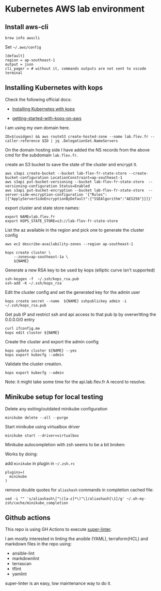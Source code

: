 # Kubernetes AWS lab environment

## Install aws-cli

```console
brew info awscli
```

Set `~/.aws/config`

```console
[default]
region = ap-southeast-1
output = json
cli_pager = # without it, commands outputs are not sent to vscode terminal
```

## Installing Kubernetes with kops

Check the following official docs:

- [Installing Kubernetes with kops](https://kubernetes.io/docs/setup/production-environment/tools/kops/)

- [getting-started-with-kops-on-aws](https://github.com/kubernetes/kops/blob/master/docs/getting_started/aws.md#getting-started-with-kops-on-aws)


I am using my own domain here.

```console
ID=$(uuidgen) && aws route53 create-hosted-zone --name lab.flev.fr --caller-reference $ID | jq .DelegationSet.NameServers
```

On the domain hosting side I have added the NS records from the above cmd for the subdomain `lab.flev.fr`.

create an S3 bucket to save the state of the cluster and encrypt it.

```console
aws s3api create-bucket --bucket lab-flev-fr-state-store --create-bucket-configuration LocationConstraint=ap-southeast-1
aws s3api put-bucket-versioning --bucket lab-flev-fr-state-store  --versioning-configuration Status=Enabled
aws s3api put-bucket-encryption --bucket lab-flev-fr-state-store  --server-side-encryption-configuration '{"Rules":[{"ApplyServerSideEncryptionByDefault":{"SSEAlgorithm":"AES256"}}]}'
```

export cluster and state store names:

```console
export NAME=lab.flev.fr
export KOPS_STATE_STORE=s3://lab-flev-fr-state-store
```

List the az available in the region and pick one to generate the cluster config

```console
aws ec2 describe-availability-zones --region ap-southeast-1

kops create cluster \
    --zones=ap-southeast-1a \
    ${NAME}
```

Generate a new RSA key to be used by kops (elliptic curve isn't supported)

```console
ssh-keygen -f  ~/.ssh/kops_rsa.pub
ssh-add -K ~/.ssh/kops_rsa
```

Edit the cluster config and set the generated key for the admin user

```console
kops create secret --name  ${NAME} sshpublickey admin -i ~/.ssh/kops_rsa.pub
```

Get pub IP and restrict ssh and api access to that pub Ip by overwritting the 0.0.0.0/0 entry

```console
curl ifconfig.me
kops edit cluster ${NAME}
```

Create the cluster and export the admin config

```console
kops update cluster ${NAME} --yes
kops export kubecfg --admin
```

Validate the cluster creation.

```console
kops export kubecfg --admin
```

Note: it might take some time for the api.lab.flev.fr A record to resolve.

## Minikube setup for local testing

Delete any exiting/outdated minikube configuration

```console
minikube delete --all --purge
```

Start minikube using virtualbox driver

```console
minikube start --driver=virtualbox
```

Minikube autocompletion with zsh seems to be a bit broken:

Works by doing:

add  `minikube` in  plugin in `~/.zsh.rc`

```console
plugins=(
  minikube
)
```

remove double quotes for `aliashash` commands in completion cached file:

```console
sed -i "" 's/aliashash\["\([a-z]*\)"\]/aliashash[\1]/g' ~/.oh-my-zsh/cache/minikube_completion
```

## Github actions

This repo is using GH Actions to execute [super-linter](https://github.com/github/super-linter).

I am mostly interested in linting the ansible (YAML), terraform(HCL) and markdown files in the repo using:

- ansible-lint
- markdownlint
- terrascan
- tflint
- yamlint

super-linter is an easy, low maintenance way to do it.
